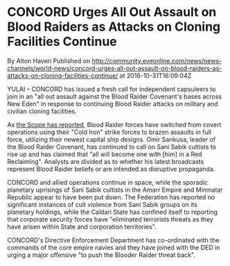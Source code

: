 # CONCORD Urges All Out Assault on Blood Raiders as Attacks on Cloning Facilities Continue
By Alton Haveri
Published on http://community.eveonline.com/news/news-channels/world-news/concord-urges-all-out-assault-on-blood-raiders-as-attacks-on-cloning-facilities-continue/ at 2016-10-31T16:09:04Z

YULAI – CONCORD has issued a fresh call for independent capsuleers to join in an "all out assault against the Blood Raider Covenant's bases across New Eden" in response to continuing Blood Raider attacks on military and civilian cloning facilities.

As [the Scope has reported](https://www.youtube.com/watch?v=CLTFFB__trQ), Blood Raider forces have switched from covert operations using their "Cold Iron" strike forces to brazen assaults in full force, utilizing their newest capital ship designs. Omir Sarikusa, leader of the Blood Raider Covenant, has continued to call on Sani Sabik cultists to rise up and has claimed that "all will become one with [him] in a Red Reclaiming". Analysts are divided as to whether his latest broadcasts represent Blood Raider beliefs or are intended as disruptive propaganda.

CONCORD and allied operations continue in space, while the sporadic planetary uprisings of Sani Sabik cultists in the Amarr Empire and Minmatar Republic appear to have been put down. The Federation has reported no significant instances of cult violence from Sani Sabik groups on its planetary holdings, while the Caldari State has confined itself to reporting that corporate security forces have "eliminated terrorists threats as they have arisen within State and corporation territories".

CONCORD's Directive Enforcement Department has co-ordinated with the commands of the core empire navies and they have joined with the DED in urging a major offensive "to push the Blooder Raider threat back".

